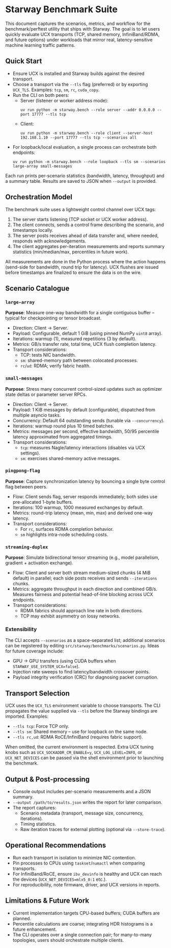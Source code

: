 # Starway Benchmark Suite

This document captures the scenarios, metrics, and workflow for the benchmark/perftest
utility that ships with Starway. The goal is to let users quickly evaluate UCX
transports (TCP, shared memory, InfiniBand/RDMA, and future options) under
workloads that mirror real, latency-sensitive machine learning traffic patterns.

## Quick Start

- Ensure UCX is installed and Starway builds against the desired transport.
- Choose a transport via the `--tls` flag (preferred) or by exporting
  `UCX_TLS`. Examples: `tcp`, `sm`, `rc`, `cuda_copy`.
- Run the CLI on both peers:
  - Server (listener or worker address mode):
    ```
    uv run python -m starway.bench --role server --addr 0.0.0.0 --port 17777 --tls tcp
    ```
  - Client:
    ```
    uv run python -m starway.bench --role client --server-host 192.168.1.10 --port 17777 --tls tcp --scenarios all
    ```
- For loopback/local evaluation, a single process can orchestrate both endpoints:
  ```
  uv run python -m starway.bench --role loopback --tls sm --scenarios large-array small-messages
  ```

Each run prints per-scenario statistics (bandwidth, latency, throughput) and a
summary table. Results are saved to JSON when `--output` is provided.

## Orchestration Model

The benchmark suite uses a lightweight control channel over UCX tags:

1. The server starts listening (TCP socket or UCX worker address).
2. The client connects, sends a control frame describing the scenario, and
   timestamps locally.
3. The server posts receives ahead of data transfer and, where needed, responds
   with acknowledgements.
4. The client aggregates per-iteration measurements and reports summary
   statistics (min/median/max, percentiles in future work).

All measurements are done in the Python process where the action happens
(send-side for bandwidth, round trip for latency). UCX flushes are issued before
timestamps are finalized to ensure the data is on the wire.

## Scenario Catalogue

### `large-array`

**Purpose**: Measure one-way bandwidth for a single contiguous buffer – typical
for checkpointing or tensor broadcast.

- Direction: Client → Server.
- Payload: Configurable, default 1 GiB (using pinned NumPy `uint8` array).
- Iterations: warmup (1), measured repetitions (3 by default).
- Metrics: GB/s transfer rate, total time, UCX flush completion latency.
- Transport considerations:
  - TCP: tests NIC bandwidth.
  - `sm`: shared-memory path between colocated processes.
  - `rc`/`ud`: RDMA; verify fabric health.

### `small-messages`

**Purpose**: Stress many concurrent control-sized updates such as optimizer
state deltas or parameter server RPCs.

- Direction: Client → Server.
- Payload: 1 KiB messages by default (configurable), dispatched from multiple
  asyncio tasks.
- Concurrency: Default 64 outstanding sends (tunable via `--concurrency`).
- Iterations: warmup round plus 10 timed batches.
- Metrics: messages per second, effective bandwidth, 50/95 percentile latency
  approximated from aggregated timings.
- Transport considerations:
  - `tcp`: measures Nagle/latency interactions (disables via UCX settings).
  - `sm`: exercises shared-memory active messages.

### `pingpong-flag`

**Purpose**: Capture synchronization latency by bouncing a single byte control
flag between peers.

- Flow: Client sends flag, server responds immediately; both sides use
  pre-allocated 1-byte buffers.
- Iterations: 100 warmup, 1000 measured exchanges by default.
- Metrics: round-trip latency (mean, min, max) and derived one-way latency.
- Transport considerations:
  - For `rc`, surfaces RDMA completion behavior.
  - `sm` highlights intra-node scheduling costs.

### `streaming-duplex`

**Purpose**: Simulate bidirectional tensor streaming (e.g., model parallelism,
gradient + activation exchange).

- Flow: Client and server both stream medium-sized chunks (4 MiB default) in
  parallel; each side posts receives and sends `--iterations` chunks.
- Metrics: aggregate throughput in each direction and combined GB/s. Measures
  fairness and potential head-of-line blocking across UCX endpoints.
- Transport considerations:
  - RDMA fabrics should approach line rate in both directions.
  - TCP may exhibit asymmetry on lossy networks.

### Extensibility

The CLI accepts `--scenarios` as a space-separated list; additional scenarios
can be registered by editing `src/starway/benchmarks/scenarios.py`. Ideas for
future coverage include:

- GPU → GPU transfers (using CUDA buffers when `STARWAY_USE_SYSTEM_UCX=false`).
- Injection rate sweeps to find latency/bandwidth crossover points.
- Payload integrity verification (CRC) for diagnosing packet corruption.

## Transport Selection

UCX uses the `UCX_TLS` environment variable to choose transports. The CLI
propagates the value supplied via `--tls` before the Starway bindings are
imported. Examples:

- `--tls tcp`: Force TCP only.
- `--tls sm`: Shared memory – use for loopback on the same node.
- `--tls rc,ud`: RDMA RoCE/InfiniBand (requires fabric support).

When omitted, the current environment is respected. Extra UCX tuning knobs such
as `UCX_SOCKADDR_CM_ENABLE=y`, `UCX_LOG_LEVEL=INFO`, or `UCX_NET_DEVICES` can be
passed via the shell environment prior to launching the benchmark.

## Output & Post-processing

- Console output includes per-scenario measurements and a JSON summary.
- `--output /path/to/results.json` writes the report for later comparison.
- The report captures:
  - Scenario metadata (transport, message size, concurrency, iterations).
  - Timing statistics.
  - Raw iteration traces for external plotting (optional via `--store-trace`).

## Operational Recommendations

- Run each transport in isolation to minimize NIC contention.
- Pin processes to CPUs using `taskset`/`numactl` when comparing transports.
- For InfiniBand/RoCE, ensure `ibv_devinfo` is healthy and UCX can reach the
  devices (`UCX_NET_DEVICES=mlx5_0:1` etc.).
- For reproducibility, note firmware, driver, and UCX versions in reports.

## Limitations & Future Work

- Current implementation targets CPU-based buffers; CUDA buffers are planned.
- Percentile calculations are coarse; integrating HDR histograms is a future
  enhancement.
- The CLI operates over a single connection pair; for many-to-many topologies,
  users should orchestrate multiple clients.
